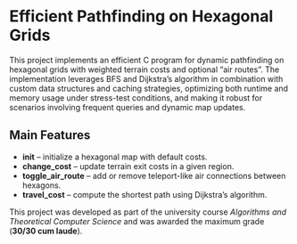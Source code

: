 # Efficient Pathfinding on Hexagonal Grids

This project implements an efficient C program for dynamic pathfinding on hexagonal grids with weighted terrain costs and optional “air routes”.
The implementation leverages BFS and Dijkstra’s algorithm in combination with custom data structures and caching strategies, optimizing both runtime and memory usage under stress-test conditions, and making it robust for scenarios involving frequent queries and dynamic map updates.

## Main Features

- **init** – initialize a hexagonal map with default costs.
- **change_cost** – update terrain exit costs in a given region.
- **toggle_air_route** – add or remove teleport-like air connections between hexagons.
- **travel_cost** – compute the shortest path using Dijkstra’s algorithm.

This project was developed as part of the university course *Algorithms and Theoretical Computer Science* and was awarded the maximum grade (**30/30 cum laude**).


